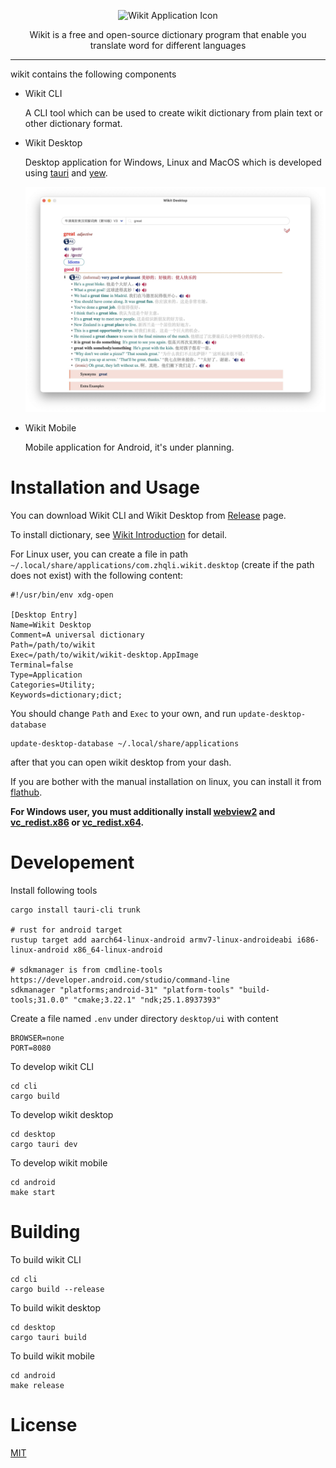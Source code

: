 <p align="center">
  <img src="https://github.com/ikey4u/wikit/blob/master/desktop/tauri/icons/128x128@2x.png?raw=true" alt="Wikit Application Icon"/>
</p>
<p align="center">
  Wikit is a free and open-source dictionary program that enable you translate word for different languages
</p>

<hr/>

wikit contains the following components

- Wikit CLI

    A CLI tool which can be used to create wikit dictionary from plain text or other dictionary format.

- Wikit Desktop

    Desktop application for Windows, Linux and MacOS which is developed using [tauri](https://tauri.studio/en/) and [yew](https://yew.rs/).

    ![wikit main screen](./docs/imgs/wikit-main-screen.jpg "wikit main screen")

- Wikit Mobile

    Mobile application for Android, it's under planning.

# Installation and Usage

You can download Wikit CLI and Wikit Desktop from [Release](https://github.com/ikey4u/wikit/releases) page.

To install dictionary, see [Wikit Introduction](https://github.com/ikey4u/wikit/wiki) for detail.

For Linux user, you can create a file in path `~/.local/share/applications/com.zhqli.wikit.desktop`
(create if the path does not exist) with the following content:

    #!/usr/bin/env xdg-open

    [Desktop Entry]
    Name=Wikit Desktop
    Comment=A universal dictionary
    Path=/path/to/wikit
    Exec=/path/to/wikit/wikit-desktop.AppImage 
    Terminal=false
    Type=Application
    Categories=Utility;
    Keywords=dictionary;dict;

You should change `Path` and  `Exec` to your own, and run `update-desktop-database`

    update-desktop-database ~/.local/share/applications

after that you can open wikit desktop from your dash.                               

If you are bother with the manual installation on linux, you can install it from
[flathub](https://flathub.org/apps/details/com.zhqli.wikit).

**For Windows user, you must additionally install [webview2](https://developer.microsoft.com/en-us/microsoft-edge/webview2/#download-section) and [vc_redist.x86](https://aka.ms/vs/17/release/vc_redist.x86.exe) or [vc_redist.x64](https://aka.ms/vs/17/release/vc_redist.x64.exe).**

# Developement

Install following tools

    cargo install tauri-cli trunk

    # rust for android target
    rustup target add aarch64-linux-android armv7-linux-androideabi i686-linux-android x86_64-linux-android

    # sdkmanager is from cmdline-tools https://developer.android.com/studio/command-line
    sdkmanager "platforms;android-31" "platform-tools" "build-tools;31.0.0" "cmake;3.22.1" "ndk;25.1.8937393"

Create a file named `.env` under directory `desktop/ui` with content

    BROWSER=none
    PORT=8080

To develop wikit CLI

    cd cli
    cargo build

To develop wikit desktop

    cd desktop
    cargo tauri dev

To develop wikit mobile

    cd android
    make start

# Building

To build wikit CLI

    cd cli
    cargo build --release

To build wikit desktop

    cd desktop
    cargo tauri build

To build wikit mobile

    cd android
    make release

# License

[MIT](./LICENSE)
